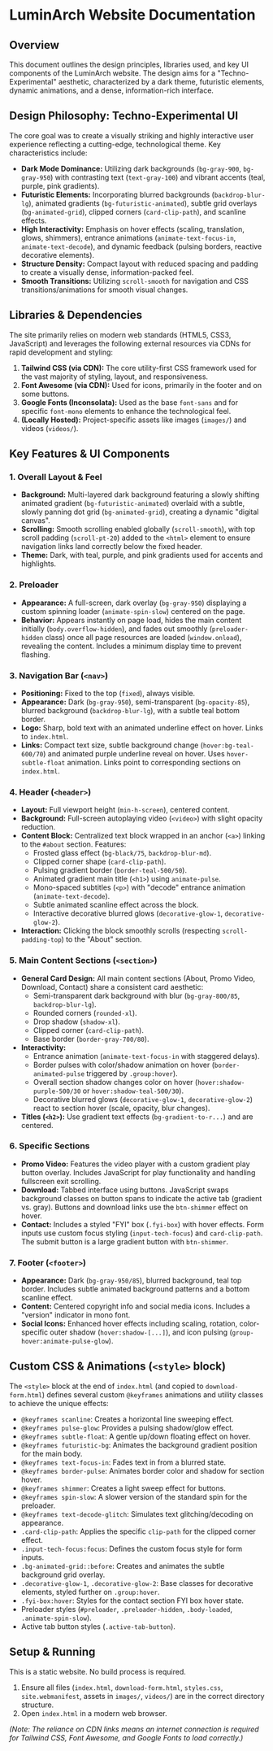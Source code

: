 # LuminArch Website Documentation

## Overview

This document outlines the design principles, libraries used, and key UI components of the LuminArch website. The design aims for a "Techno-Experimental" aesthetic, characterized by a dark theme, futuristic elements, dynamic animations, and a dense, information-rich interface.

## Design Philosophy: Techno-Experimental UI

The core goal was to create a visually striking and highly interactive user experience reflecting a cutting-edge, technological theme. Key characteristics include:

- **Dark Mode Dominance:** Utilizing dark backgrounds (`bg-gray-900`, `bg-gray-950`) with contrasting text (`text-gray-100`) and vibrant accents (teal, purple, pink gradients).
- **Futuristic Elements:** Incorporating blurred backgrounds (`backdrop-blur-lg`), animated gradients (`bg-futuristic-animated`), subtle grid overlays (`bg-animated-grid`), clipped corners (`card-clip-path`), and scanline effects.
- **High Interactivity:** Emphasis on hover effects (scaling, translation, glows, shimmers), entrance animations (`animate-text-focus-in`, `animate-text-decode`), and dynamic feedback (pulsing borders, reactive decorative elements).
- **Structure Density:** Compact layout with reduced spacing and padding to create a visually dense, information-packed feel.
- **Smooth Transitions:** Utilizing `scroll-smooth` for navigation and CSS transitions/animations for smooth visual changes.

## Libraries & Dependencies

The site primarily relies on modern web standards (HTML5, CSS3, JavaScript) and leverages the following external resources via CDNs for rapid development and styling:

1.  **Tailwind CSS (via CDN):** The core utility-first CSS framework used for the vast majority of styling, layout, and responsiveness.
2.  **Font Awesome (via CDN):** Used for icons, primarily in the footer and on some buttons.
3.  **Google Fonts (Inconsolata):** Used as the base `font-sans` and for specific `font-mono` elements to enhance the technological feel.
4.  **(Locally Hosted):** Project-specific assets like images (`images/`) and videos (`videos/`).

## Key Features & UI Components

### 1. Overall Layout & Feel

- **Background:** Multi-layered dark background featuring a slowly shifting animated gradient (`bg-futuristic-animated`) overlaid with a subtle, slowly panning dot grid (`bg-animated-grid`), creating a dynamic "digital canvas".
- **Scrolling:** Smooth scrolling enabled globally (`scroll-smooth`), with top scroll padding (`scroll-pt-20`) added to the `<html>` element to ensure navigation links land correctly below the fixed header.
- **Theme:** Dark, with teal, purple, and pink gradients used for accents and highlights.

### 2. Preloader

- **Appearance:** A full-screen, dark overlay (`bg-gray-950`) displaying a custom spinning loader (`animate-spin-slow`) centered on the page.
- **Behavior:** Appears instantly on page load, hides the main content initially (`body.overflow-hidden`), and fades out smoothly (`preloader-hidden` class) once all page resources are loaded (`window.onload`), revealing the content. Includes a minimum display time to prevent flashing.

### 3. Navigation Bar (`<nav>`)

- **Positioning:** Fixed to the top (`fixed`), always visible.
- **Appearance:** Dark (`bg-gray-950`), semi-transparent (`bg-opacity-85`), blurred background (`backdrop-blur-lg`), with a subtle teal bottom border.
- **Logo:** Sharp, bold text with an animated underline effect on hover. Links to `index.html`.
- **Links:** Compact text size, subtle background change (`hover:bg-teal-600/70`) and animated purple underline reveal on hover. Uses `hover-subtle-float` animation. Links point to corresponding sections on `index.html`.

### 4. Header (`<header>`)

- **Layout:** Full viewport height (`min-h-screen`), centered content.
- **Background:** Full-screen autoplaying video (`<video>`) with slight opacity reduction.
- **Content Block:** Centralized text block wrapped in an anchor (`<a>`) linking to the `#about` section. Features:
  - Frosted glass effect (`bg-black/75`, `backdrop-blur-md`).
  - Clipped corner shape (`card-clip-path`).
  - Pulsing gradient border (`border-teal-500/50`).
  - Animated gradient main title (`<h1>`) using `animate-pulse`.
  - Mono-spaced subtitles (`<p>`) with "decode" entrance animation (`animate-text-decode`).
  - Subtle animated scanline effect across the block.
  - Interactive decorative blurred glows (`decorative-glow-1`, `decorative-glow-2`).
- **Interaction:** Clicking the block smoothly scrolls (respecting `scroll-padding-top`) to the "About" section.

### 5. Main Content Sections (`<section>`)

- **General Card Design:** All main content sections (About, Promo Video, Download, Contact) share a consistent card aesthetic:
  - Semi-transparent dark background with blur (`bg-gray-800/85`, `backdrop-blur-lg`).
  - Rounded corners (`rounded-xl`).
  - Drop shadow (`shadow-xl`).
  - Clipped corner (`card-clip-path`).
  - Base border (`border-gray-700/80`).
- **Interactivity:**
  - Entrance animation (`animate-text-focus-in` with staggered delays).
  - Border pulses with color/shadow animation on hover (`border-animated-pulse` triggered by `.group:hover`).
  - Overall section shadow changes color on hover (`hover:shadow-purple-500/30` or `hover:shadow-teal-500/30`).
  - Decorative blurred glows (`decorative-glow-1`, `decorative-glow-2`) react to section hover (scale, opacity, blur changes).
- **Titles (`<h2>`):** Use gradient text effects (`bg-gradient-to-r...`) and are centered.

### 6. Specific Sections

- **Promo Video:** Features the video player with a custom gradient play button overlay. Includes JavaScript for play functionality and handling fullscreen exit scrolling.
- **Download:** Tabbed interface using buttons. JavaScript swaps background classes on button spans to indicate the active tab (gradient vs. gray). Buttons and download links use the `btn-shimmer` effect on hover.
- **Contact:** Includes a styled "FYI" box (`.fyi-box`) with hover effects. Form inputs use custom focus styling (`input-tech-focus`) and `card-clip-path`. The submit button is a large gradient button with `btn-shimmer`.

### 7. Footer (`<footer>`)

- **Appearance:** Dark (`bg-gray-950/85`), blurred background, teal top border. Includes subtle animated background patterns and a bottom scanline effect.
- **Content:** Centered copyright info and social media icons. Includes a "version" indicator in mono font.
- **Social Icons:** Enhanced hover effects including scaling, rotation, color-specific outer shadow (`hover:shadow-[...]`), and icon pulsing (`group-hover:animate-pulse-glow`).

## Custom CSS & Animations (`<style>` block)

The `<style>` block at the end of `index.html` (and copied to `download-form.html`) defines several custom `@keyframes` animations and utility classes to achieve the unique effects:

- `@keyframes scanline`: Creates a horizontal line sweeping effect.
- `@keyframes pulse-glow`: Provides a pulsing shadow/glow effect.
- `@keyframes subtle-float`: A gentle up/down floating effect on hover.
- `@keyframes futuristic-bg`: Animates the background gradient position for the main body.
- `@keyframes text-focus-in`: Fades text in from a blurred state.
- `@keyframes border-pulse`: Animates border color and shadow for section hover.
- `@keyframes shimmer`: Creates a light sweep effect for buttons.
- `@keyframes spin-slow`: A slower version of the standard spin for the preloader.
- `@keyframes text-decode-glitch`: Simulates text glitching/decoding on appearance.
- `.card-clip-path`: Applies the specific `clip-path` for the clipped corner effect.
- `.input-tech-focus:focus`: Defines the custom focus style for form inputs.
- `.bg-animated-grid::before`: Creates and animates the subtle background grid overlay.
- `.decorative-glow-1`, `.decorative-glow-2`: Base classes for decorative elements, styled further on `.group:hover`.
- `.fyi-box:hover`: Styles for the contact section FYI box hover state.
- Preloader styles (`#preloader`, `.preloader-hidden`, `.body-loaded`, `.animate-spin-slow`).
- Active tab button styles (`.active-tab-button`).

## Setup & Running

This is a static website. No build process is required.

1.  Ensure all files (`index.html`, `download-form.html`, `styles.css`, `site.webmanifest`, assets in `images/`, `videos/`) are in the correct directory structure.
2.  Open `index.html` in a modern web browser.

_(Note: The reliance on CDN links means an internet connection is required for Tailwind CSS, Font Awesome, and Google Fonts to load correctly.)_
